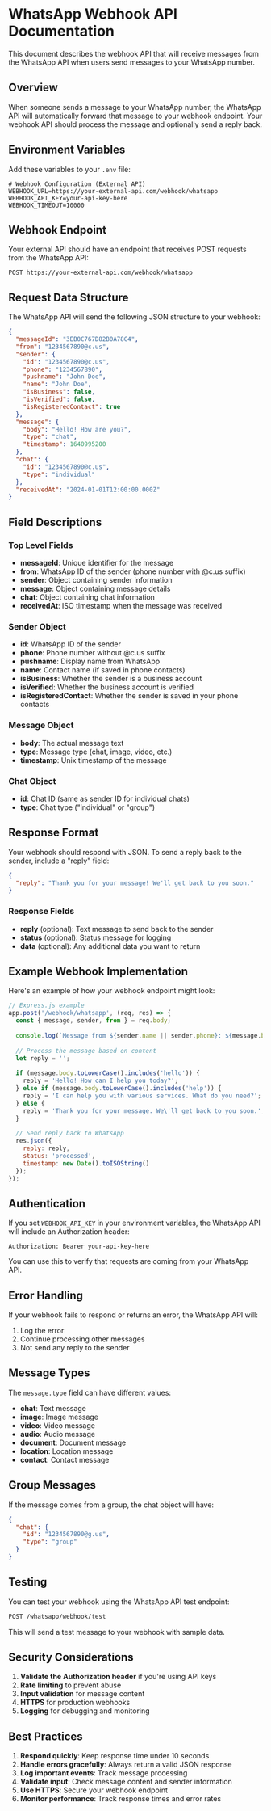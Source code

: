 # WhatsApp Webhook API Documentation

This document describes the webhook API that will receive messages from the WhatsApp API when users send messages to your WhatsApp number.

## Overview

When someone sends a message to your WhatsApp number, the WhatsApp API will automatically forward that message to your webhook endpoint. Your webhook API should process the message and optionally send a reply back.

## Environment Variables

Add these variables to your `.env` file:

```env
# Webhook Configuration (External API)
WEBHOOK_URL=https://your-external-api.com/webhook/whatsapp
WEBHOOK_API_KEY=your-api-key-here
WEBHOOK_TIMEOUT=10000
```

## Webhook Endpoint

Your external API should have an endpoint that receives POST requests from the WhatsApp API:

```
POST https://your-external-api.com/webhook/whatsapp
```

## Request Data Structure

The WhatsApp API will send the following JSON structure to your webhook:

```json
{
  "messageId": "3EB0C767D82B0A78C4",
  "from": "1234567890@c.us",
  "sender": {
    "id": "1234567890@c.us",
    "phone": "1234567890",
    "pushname": "John Doe",
    "name": "John Doe",
    "isBusiness": false,
    "isVerified": false,
    "isRegisteredContact": true
  },
  "message": {
    "body": "Hello! How are you?",
    "type": "chat",
    "timestamp": 1640995200
  },
  "chat": {
    "id": "1234567890@c.us",
    "type": "individual"
  },
  "receivedAt": "2024-01-01T12:00:00.000Z"
}
```

## Field Descriptions

### Top Level Fields
- **messageId**: Unique identifier for the message
- **from**: WhatsApp ID of the sender (phone number with @c.us suffix)
- **sender**: Object containing sender information
- **message**: Object containing message details
- **chat**: Object containing chat information
- **receivedAt**: ISO timestamp when the message was received

### Sender Object
- **id**: WhatsApp ID of the sender
- **phone**: Phone number without @c.us suffix
- **pushname**: Display name from WhatsApp
- **name**: Contact name (if saved in phone contacts)
- **isBusiness**: Whether the sender is a business account
- **isVerified**: Whether the business account is verified
- **isRegisteredContact**: Whether the sender is saved in your phone contacts

### Message Object
- **body**: The actual message text
- **type**: Message type (chat, image, video, etc.)
- **timestamp**: Unix timestamp of the message

### Chat Object
- **id**: Chat ID (same as sender ID for individual chats)
- **type**: Chat type ("individual" or "group")

## Response Format

Your webhook should respond with JSON. To send a reply back to the sender, include a "reply" field:

```json
{
  "reply": "Thank you for your message! We'll get back to you soon."
}
```

### Response Fields
- **reply** (optional): Text message to send back to the sender
- **status** (optional): Status message for logging
- **data** (optional): Any additional data you want to return

## Example Webhook Implementation

Here's an example of how your webhook endpoint might look:

```javascript
// Express.js example
app.post('/webhook/whatsapp', (req, res) => {
  const { message, sender, from } = req.body;
  
  console.log(`Message from ${sender.name || sender.phone}: ${message.body}`);
  
  // Process the message based on content
  let reply = '';
  
  if (message.body.toLowerCase().includes('hello')) {
    reply = 'Hello! How can I help you today?';
  } else if (message.body.toLowerCase().includes('help')) {
    reply = 'I can help you with various services. What do you need?';
  } else {
    reply = 'Thank you for your message. We\'ll get back to you soon.';
  }
  
  // Send reply back to WhatsApp
  res.json({
    reply: reply,
    status: 'processed',
    timestamp: new Date().toISOString()
  });
});
```

## Authentication

If you set `WEBHOOK_API_KEY` in your environment variables, the WhatsApp API will include an Authorization header:

```
Authorization: Bearer your-api-key-here
```

You can use this to verify that requests are coming from your WhatsApp API.

## Error Handling

If your webhook fails to respond or returns an error, the WhatsApp API will:
1. Log the error
2. Continue processing other messages
3. Not send any reply to the sender

## Message Types

The `message.type` field can have different values:
- **chat**: Text message
- **image**: Image message
- **video**: Video message
- **audio**: Audio message
- **document**: Document message
- **location**: Location message
- **contact**: Contact message

## Group Messages

If the message comes from a group, the chat object will have:
```json
{
  "chat": {
    "id": "1234567890@g.us",
    "type": "group"
  }
}
```

## Testing

You can test your webhook using the WhatsApp API test endpoint:

```bash
POST /whatsapp/webhook/test
```

This will send a test message to your webhook with sample data.

## Security Considerations

1. **Validate the Authorization header** if you're using API keys
2. **Rate limiting** to prevent abuse
3. **Input validation** for message content
4. **HTTPS** for production webhooks
5. **Logging** for debugging and monitoring

## Best Practices

1. **Respond quickly**: Keep response time under 10 seconds
2. **Handle errors gracefully**: Always return a valid JSON response
3. **Log important events**: Track message processing
4. **Validate input**: Check message content and sender information
5. **Use HTTPS**: Secure your webhook endpoint
6. **Monitor performance**: Track response times and error rates
